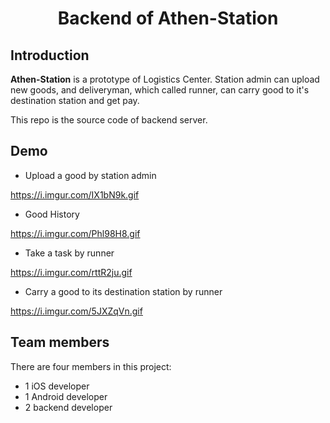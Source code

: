 <h1 align="center">Backend of Athen-Station</h1>

## Introduction

**Athen-Station** is a prototype of Logistics Center. Station admin can upload new goods, and deliveryman, which called runner, can carry good to it's destination station and get pay.

This repo is the source code of backend server.

## Demo

- Upload a good by station admin

https://i.imgur.com/IX1bN9k.gif

- Good History

https://i.imgur.com/Phl98H8.gif

- Take a task by runner

https://i.imgur.com/rttR2ju.gif

- Carry a good to its destination station by runner

https://i.imgur.com/5JXZqVn.gif


## Team members

There are four members in this project:
- 1 iOS developer
- 1 Android developer
- 2 backend developer


